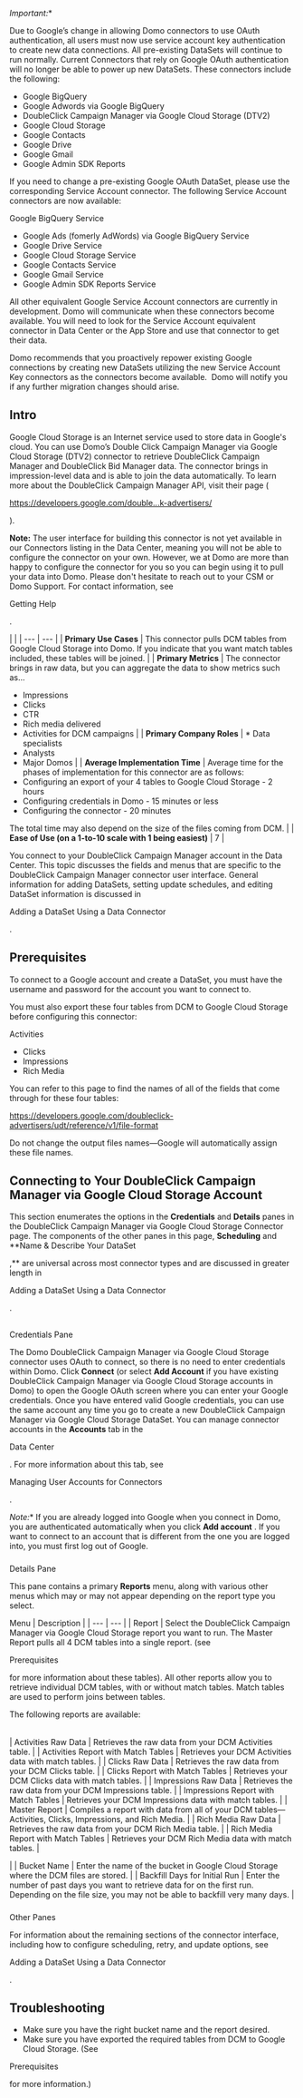 

*Important:**

Due to Google’s change in allowing Domo connectors to use OAuth authentication, all users must now use service account key authentication to create new data connections. All pre-existing DataSets will continue to run normally. Current Connectors that rely on Google OAuth authentication will no longer be able to power up new DataSets. These connectors include the following:
 * Google BigQuery
* Google Adwords via Google BigQuery
* DoubleClick Campaign Manager via Google Cloud Storage (DTV2)
* Google Cloud Storage
* Google Contacts
* Google Drive
* Google Gmail
* Google Admin SDK Reports

If you need to change a pre-existing Google OAuth DataSet, please use the corresponding Service Account connector. The following Service Account connectors are now available:

 Google BigQuery Service
* Google Ads (fomerly AdWords) via Google BigQuery Service
* Google Drive Service
* Google Cloud Storage Service
* Google Contacts Service
* Google Gmail Service
* Google Admin SDK Reports Service

All other equivalent Google Service Account connectors are currently in development. Domo will communicate when these connectors become available. You will need to look for the Service Account equivalent connector in Data Center or the App Store and use that connector to get their data.


 Domo recommends that you proactively repower existing Google connections by creating new DataSets utilizing the new Service Account Key connectors as the connectors become available.  Domo will notify you if any further migration changes should arise.


 Intro
-------

Google Cloud Storage is an Internet service used to store data in Google's cloud. You can use Domo’s Double Click Campaign Manager via Google Cloud Storage (DTV2) connector to retrieve DoubleClick Campaign Manager and DoubleClick Bid Manager data. The connector brings in impression-level data and is able to join the data automatically. To learn more about the DoubleClick Campaign Manager API, visit their page (

https://developers.google.com/double...k-advertisers/

).


**Note:**
 The user interface for building this connector is not yet available in our Connectors listing in the Data Center, meaning you will not be able to configure the connector on your own. However, we at Domo are more than happy to configure the connector for you so you can begin using it to pull your data into Domo. Please don't hesitate to reach out to your CSM or Domo Support. For contact information, see


 Getting Help


 .

  |  |
| --- | --- |
|
**Primary Use Cases**
 |
 This connector pulls DCM tables from Google Cloud Storage into Domo. If you indicate that you want match tables included, these tables will be joined.
  |
|
**Primary Metrics**
 |
 The connector brings in raw data, but you can aggregate the data to show metrics such as...
 * Impressions
* Clicks
* CTR
* Rich media delivered
* Activities for DCM campaigns
 |
|
**Primary Company Roles**
 | * Data specialists
* Analysts
* Major Domos
 |
|
**Average Implementation Time**
 |
 Average time for the phases of implementation for this connector are as follows:
 * Configuring an export of your 4 tables to Google Cloud Storage - 2 hours
* Configuring credentials in Domo - 15 minutes or less
* Configuring the connector - 20 minutes


 The total time may also depend on the size of the files coming from DCM.
  |
|
**Ease of Use (on a 1-to-10 scale with 1 being easiest)**
 |
 7
  |

You connect to your DoubleClick Campaign Manager account in the Data Center. This topic discusses the fields and menus that are specific to the DoubleClick Campaign Manager connector user interface. General information for adding DataSets, setting update schedules, and editing DataSet information is discussed in

Adding a DataSet Using a Data Connector

.


 Prerequisites
---------------

To connect to a Google account and create a DataSet, you must have the username and password for the account you want to connect to.


 You must also export these four tables from DCM to Google Cloud Storage before configuring this connector:

 Activities
* Clicks
* Impressions
* Rich Media

You can refer to this page to find the names of all of the fields that come through for these four tables:

https://developers.google.com/doubleclick-advertisers/udt/reference/v1/file-format

Do not change the output files names—Google will automatically assign these file names.


 Connecting to Your DoubleClick Campaign Manager via Google Cloud Storage Account
----------------------------------------------------------------------------------

This section enumerates the options in the
 **Credentials**
 and
 **Details**
 panes in the DoubleClick Campaign Manager via Google Cloud Storage Connector page. The components of the other panes in this page,
 **Scheduling**
 and
 **Name & Describe Your DataSet

,**
 are universal across most connector types and are discussed in greater length in

Adding a DataSet Using a Data Connector

.

##
 Credentials Pane

The Domo DoubleClick Campaign Manager via Google Cloud Storage connector uses OAuth to connect, so there is no need to enter credentials within Domo. Click
 **Connect**
 (or select
 **Add Account**
 if you have existing DoubleClick Campaign Manager via Google Cloud Storage accounts in Domo) to open the Google OAuth screen where you can enter your Google credentials. Once you have entered valid Google credentials, you can use the same account any time you go to create a new DoubleClick Campaign Manager via Google Cloud Storage DataSet. You can manage connector accounts in the
 **Accounts**
 tab in the

Data Center

. For more information about this tab, see

Managing User Accounts for Connectors

.

*Note:**
 If you are already logged into Google when you connect in Domo, you are authenticated automatically when you click
 **Add account**
 . If you want to connect to an account that is different from the one you are logged into, you must first log out of Google.


###
 Details Pane

This pane contains a primary
 **Reports**
 menu, along with various other menus which may or may not appear depending on the report type you select.


 Menu
  |
 Description
  |
| --- | --- |
|
 Report
  |
 Select the DoubleClick Campaign Manager via Google Cloud Storage report you want to run. The Master Report pulls all 4 DCM tables into a single report. (see

Prerequisites

for more information about these tables). All other reports allow you to retrieve individual DCM tables, with or without match tables. Match tables are used to perform joins between tables.


 The following reports are available:


|  |  |
| --- | --- |
|
 Activities Raw Data
  |
 Retrieves the raw data from your DCM Activities table.
  |
|
 Activities Report with Match Tables
  |
 Retrieves your DCM Activities data with match tables.
  |
|
 Clicks Raw Data
  |
 Retrieves the raw data from your DCM Clicks table.
  |
|
 Clicks Report with Match Tables
  |
 Retrieves your DCM Clicks data with match tables.
  |
|
 Impressions Raw Data
  |
 Retrieves the raw data from your DCM Impressions table.
  |
|
 Impressions Report with Match Tables
  |
 Retrieves your DCM Impressions data with match tables.
  |
|
 Master Report
  |
 Compiles a report with data from all of your DCM tables—Activities, Clicks, Impressions, and Rich Media.
  |
|
 Rich Media Raw Data
  |
 Retrieves the raw data from your DCM Rich Media table.
  |
|
 Rich Media Report with Match Tables
  |
 Retrieves your DCM Rich Media data with match tables.
  |


 |
|
 Bucket Name
  |
 Enter the name of the bucket in Google Cloud Storage where the DCM files are stored.
  |
|
 Backfill Days for Initial Run
  |
 Enter the number of past days you want to retrieve data for on the first run. Depending on the file size, you may not be able to backfill very many days.
  |


###
 Other Panes

For information about the remaining sections of the connector interface, including how to configure scheduling, retry, and update options, see

Adding a DataSet Using a Data Connector

.


 Troubleshooting
-----------------


* Make sure you have the right bucket name and the report desired.
* Make sure you have exported the required tables from DCM to Google Cloud Storage. (See

Prerequisites

for more information.)


